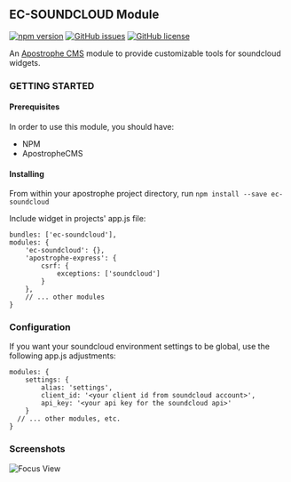 ## EC-SOUNDCLOUD Module

[![npm version](https://badge.fury.io/js/ec-soundcloud.svg)](https://badge.fury.io/js/ec-soundcloud)
[![GitHub issues](https://img.shields.io/github/issues/earlhamcollege/ec-soundcloud)](https://github.com/earlhamcollege/ec-soundcloud/issues)
[![GitHub license](https://img.shields.io/github/license/earlhamcollege/ec-soundcloud)](https://github.com/earlhamcollege/ec-soundcloud/blob/master/LICENSE)

An [Apostrophe CMS](http://apostrophecms.org/) module to provide customizable tools for soundcloud widgets.


### GETTING STARTED

#### Prerequisites
In order to use this module, you should have:
- NPM
- ApostropheCMS

#### Installing
From within your apostrophe project directory, run
 `npm install --save ec-soundcloud`

Include widget in projects' app.js file:

```
bundles: ['ec-soundcloud'],
modules: {
    'ec-soundcloud': {},
    'apostrophe-express': {
        csrf: {
            exceptions: ['soundcloud']
        }
    },
    // ... other modules
}
```

### Configuration
If you want your soundcloud environment settings to be global, use the following app.js adjustments:

```
modules: {
    settings: {
        alias: 'settings',
        client_id: '<your client id from soundcloud account>',
        api_key: '<your api key for the soundcloud api>'
    }
  // ... other modules, etc.
}
```

### Screenshots
![Focus View](http://porterlibby.herokuapp.com/img_content/ec-soundcloud.png)
